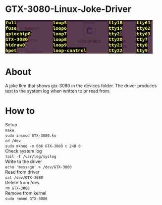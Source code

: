 # GTX-3080-Linux-Joke-Driver

![image](https://github.com/danlove99/GTX-3080-Linux-Joke-Driver/blob/master/gtx3080.png)

# About 

A joke lkm that shows gtx-3080 in the devices folder. The driver produces text to the system log when written to or read from. 

# How to
Setup<br/>
`make`<br/>
`sudo insmod GTX-3080.ko`<br/>
`cd /dev`<br/>
`sudo mknod -m 666 GTX-3080 c 240 0`<br/>
Check system log<br/>
`tail -f /var/log/syslog`<br/>
Write to the driver<br/>
`echo 'message' > /dev/GTX-3080`<br/>
Read from driver<br/>
`cat /dev/GTX-3080`<br/>
Delete from /dev<br/>
`rm GTX-3080`<br/>
Remove from kernel<br/>
`sudo rmmod GTX-3080`<br/>
